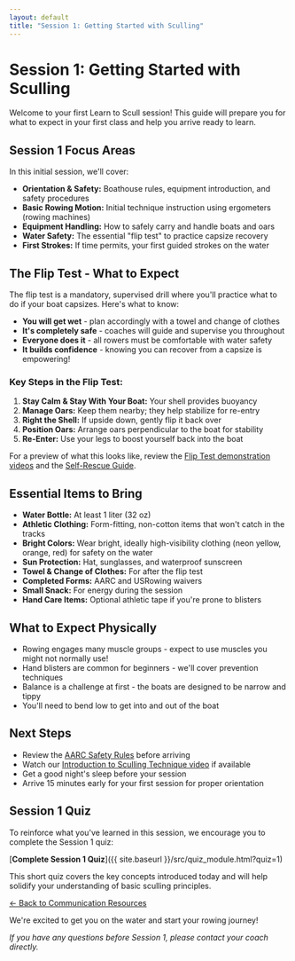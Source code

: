 ```yaml
---
layout: default
title: "Session 1: Getting Started with Sculling"
---
```


# Session 1: Getting Started with Sculling

Welcome to your first Learn to Scull session! This guide will prepare you for what to expect in your first class and help you arrive ready to learn.

## Session 1 Focus Areas

In this initial session, we'll cover:

* **Orientation & Safety:** Boathouse rules, equipment introduction, and safety procedures
* **Basic Rowing Motion:** Initial technique instruction using ergometers (rowing machines)
* **Equipment Handling:** How to safely carry and handle boats and oars
* **Water Safety:** The essential "flip test" to practice capsize recovery
* **First Strokes:** If time permits, your first guided strokes on the water

## The Flip Test - What to Expect

The flip test is a mandatory, supervised drill where you'll practice what to do if your boat capsizes. Here's what to know:

* **You will get wet** - plan accordingly with a towel and change of clothes
* **It's completely safe** - coaches will guide and supervise you throughout
* **Everyone does it** - all rowers must be comfortable with water safety
* **It builds confidence** - knowing you can recover from a capsize is empowering!

### Key Steps in the Flip Test:

1. **Stay Calm & Stay With Your Boat:** Your shell provides buoyancy
2. **Manage Oars:** Keep them nearby; they help stabilize for re-entry
3. **Right the Shell:** If upside down, gently flip it back over
4. **Position Oars:** Arrange oars perpendicular to the boat for stability
5. **Re-Enter:** Use your legs to boost yourself back into the boat

For a preview of what this looks like, review the [Flip Test demonstration videos](https://ilarsf.github.io/aarc_lts/course_materials/learner/QA_Companion.html#videos-tab) and the [Self-Rescue Guide](https://ilarsf.github.io/aarc_lts/course_materials/learner/safety/Self_Rescue_Guide.html).

## Essential Items to Bring

* **Water Bottle:** At least 1 liter (32 oz)
* **Athletic Clothing:** Form-fitting, non-cotton items that won't catch in the tracks
* **Bright Colors:** Wear bright, ideally high-visibility clothing (neon yellow, orange, red) for safety on the water
* **Sun Protection:** Hat, sunglasses, and waterproof sunscreen
* **Towel & Change of Clothes:** For after the flip test
* **Completed Forms:** AARC and USRowing waivers
* **Small Snack:** For energy during the session
* **Hand Care Items:** Optional athletic tape if you're prone to blisters

## What to Expect Physically

* Rowing engages many muscle groups - expect to use muscles you might not normally use!
* Hand blisters are common for beginners - we'll cover prevention techniques
* Balance is a challenge at first - the boats are designed to be narrow and tippy
* You'll need to bend low to get into and out of the boat

## Next Steps

* Review the [AARC Safety Rules](https://ilarsf.github.io/aarc_lts/src/AARC_Safety_Rules.pdf) before arriving
* Watch our [Introduction to Sculling Technique video](https://ilarsf.github.io/aarc_lts/course_materials/learner/QA_Companion.html#videos-tab) if available
* Get a good night's sleep before your session
* Arrive 15 minutes early for your first session for proper orientation

## Session 1 Quiz

To reinforce what you've learned in this session, we encourage you to complete the Session 1 quiz:

[**Complete Session 1 Quiz**]({{ site.baseurl }}/src/quiz_module.html?quiz=1)

This short quiz covers the key concepts introduced today and will help solidify your understanding of basic sculling principles.

[← Back to Communication Resources](index.html)

We're excited to get you on the water and start your rowing journey!

*If you have any questions before Session 1, please contact your coach directly.*
